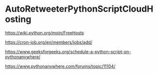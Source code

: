 # AutoRetweeterPythonScriptCloudHosting
https://wiki.python.org/moin/FreeHosts


https://cron-job.org/en/members/jobs/add/

https://www.geeksforgeeks.org/schedule-a-python-script-on-pythonanywhere/

https://www.pythonanywhere.com/forums/topic/11104/
